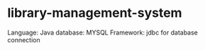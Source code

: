 # library-management-system
Language: Java
database: MYSQL
Framework: jdbc for database connection

